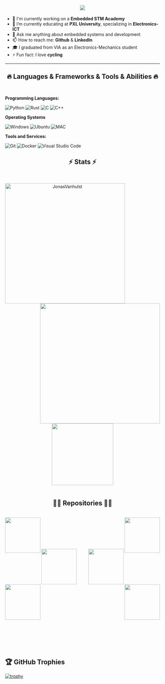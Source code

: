 <h1 align="center">
  <a href="https://git.io/typing-svg">
    <img src="https://readme-typing-svg.herokuapp.com/?lines= Hi👋 I'am Jonas Vanhulst&center=true&size=20">
  </a>
</h1>

- 🔭 I'm currently working on a **Embedded STM Academy**
- 🌱 I’m currently educating at **PXL University**, specializing in **Electronics-ICT**
- 💬 Ask me anything about embedded systems and development
- 📫 How to reach me: **Github** & **LinkedIn**
- 🎓 I graduated from VIA as an Electronics-Mechanics student
- ⚡ Fun fact: I love **cycling**


<hr>
<h2 align="center">🔥 Languages & Frameworks & Tools & Abilities 🔥</h2>
<br>

**Programming Languages:**

![Python](https://img.shields.io/badge/Code-Python-informational?style=flat&logo=python&logoColor=white&color=6aa6f8)
![Rust](https://img.shields.io/badge/Code-Rust-informational?style=flat&logo=rust&logoColor=white&color=6aa6f8)
![C](https://img.shields.io/badge/Code-C-informational?style=flat&logo=c&logoColor=white&color=6aa6f8)
![C++](https://img.shields.io/badge/Code-C++-informational?style=flat&logo=cplusplus&logoColor=white&color=6aa6f8)

**Operating Systems**

![Windows](https://img.shields.io/badge/OS-Windows-informational?style=flat&logo=microsoft-windows&logoColor=white&color=6aa6f8)
![Ubuntu](https://img.shields.io/badge/OS-Ubuntu-informational?style=flat&logo=ubuntu&logoColor=white&color=6aa6f8)
![MAC](https://img.shields.io/badge/OS-Apple-informational?style=flat&logo=apple&logoColor=white&color=6aa6f8)

**Tools and Services:**

![Git](https://img.shields.io/badge/Tools-Git-informational?style=flat&logo=git&logoColor=white&color=6aa6f8)
![Docker](https://img.shields.io/badge/Tools-Docker-informational?style=flat&logo=docker&logoColor=white&color=6aa6f8)
![Visual Studio Code](https://img.shields.io/badge/Tools-VS_Code-informational?style=flat&logo=visual-studio-code&logoColor=white&color=6aa6f8)

<h2 align="center">⚡ Stats ⚡</h2>
<br>
<p align=center>
  <div align=center>
    <a href="https://github.com/denvercoder1/github-readme-streak-stats" title="Go to Source">
      <img align="left" width=390 src="https://streak-stats.demolab.com/?user=JonasVanhulst&theme=react&border=61dafb&hide_border=true" alt="JonasVanhulst" />
    </a>
    <a href="https://github.com/anuraghazra/github-readme-stats" title="Go to Source">
      <img align="right" width=390 src="https://github-readme-stats.vercel.app/api?username=JonasVanhulst&show_icons=true&theme=react&border_color=61dafb&hide_border=true" />
    </a>
  </div>
  <br><br><br><br><br><br><br><br><br>
  <div align=center>
    <a href="https://github.com/anuraghazra/github-readme-stats">
      <img height=200 align="center" src="https://github-readme-stats.vercel.app/api/top-langs/?username=JonasVanhulst&hide=c%23,powershell,Mathematica,Ruby,Objective-C,Objective-C%2b%2b,Cuda&title_color=61dafb&text_color=ffffff&icon_color=61dafb&bg_color=20232a&langs_count=8&layout=compact&border_color=61dafb&hide_border=true&size_weight=0.5&count_weight=0.5" />
    </a>
  </div>
  <br>
</p>

<h2 align="center">👨‍💻 Repositories 👨‍💻</h2>
<br>
<div width="100%" align="center">
  <a align="left" href="https://github.com/JonasVanhulst/AdventOfCode" title="AdvenOfCode"><img align="left" height="115" src="https://github-readme-stats.vercel.app/api/pin/?username=JonasVanhulst&repo=AdventOfCode&theme=react&border_color=61dafb&border_radius=10"></a>
  <a align="right" href="https://github.com/JonasVanhulst/embedded-iot-academy" title="embedded-iot-academy"><img align="right" height="115" src="https://github-readme-stats.vercel.app/api/pin/?username=JonasVanhulst&repo=JonasVanhulst&theme=react&border_color=61dafb&border_radius=10"></a>
</div>
<br/><br/><br/><br/><br/><br/>
<div width="100%" align="center">
  <a align="left" href="https://github.com/JonasVanhulst/minesweeper" title="minesweeper"><img align="left" height="115" src="https://github-readme-stats.vercel.app/api/pin/?username=JonasVanhulst&repo=minesweeper&theme=react&border_color=61dafb&border_radius=10"></a>
  <a align="right" href="https://github.com/JonasVanhulst/SwiftAdventures" title="SwiftAdventures"><img align="right" height="115" src="https://github-readme-stats.vercel.app/api/pin/?username=JonasVanhulst&repo=SwiftAdventures&theme=react&border_color=61dafb&border_radius=10"></a>
</div>
<br/><br/><br/><br/><br/><br/>
<div width="100%" align="center">
  <a align="left" href="https://github.com/JonasVanhulst/SolderingStation" title="SolderingStation"><img align="left" height="115" src="https://github-readme-stats.vercel.app/api/pin/?username=JonasVanhulst&repo=SolderingStation&theme=react&border_color=61dafb&border_radius=10"></a>
  <a align="right" href="https://github.com/JonasVanhulst/DepthMonitor" title="DepthMonitor"><img align="right" height="115" src="https://github-readme-stats.vercel.app/api/pin/?username=JonasVanhulst&repo=DepthMonitor&theme=react&border_color=61dafb&border_radius=10"></a>
</div>




<br>
<br>
<br>
<br>
<br>
<br>
<br>
<br>
<br>
<br>
<br>
<br>
<br>


## 🏆 GitHub Trophies

[![trophy](https://github-profile-trophy.vercel.app/?username=JonasVanhulst&theme=nord&column=7)](https://github.com/ryo-ma/github-profile-trophy)
